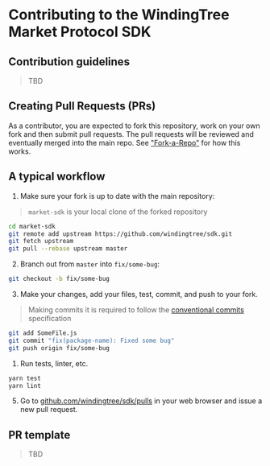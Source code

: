 # Contributing to the WindingTree Market Protocol SDK

## Contribution guidelines

> TBD

## Creating Pull Requests (PRs)

As a contributor, you are expected to fork this repository, work on your own fork and then submit pull requests. The pull requests will be reviewed and eventually merged into the main repo. See ["Fork-a-Repo"](https://help.github.com/articles/fork-a-repo/) for how this works.

## A typical workflow

1. Make sure your fork is up to date with the main repository:

> `market-sdk` is your local clone of the forked repository

```bash
cd market-sdk
git remote add upstream https://github.com/windingtree/sdk.git
git fetch upstream
git pull --rebase upstream master
```

2. Branch out from `master` into `fix/some-bug`:

```bash
git checkout -b fix/some-bug
```

3. Make your changes, add your files, test, commit, and push to your fork.

> Making commits it is required to follow the [conventional commits](https://www.conventionalcommits.org) specification

```bash
git add SomeFile.js
git commit "fix(package-name): Fixed some bug"
git push origin fix/some-bug
```

1. Run tests, linter, etc.

```bash
yarn test
yarn lint
```

5. Go to [github.com/windingtree/sdk/pulls](https://github.com/windingtree/sdk/pulls) in your web browser and issue a new pull request.

## PR template

> TBD
